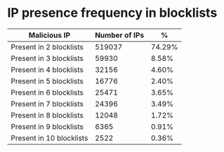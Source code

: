 # IP presence frequency in blocklists
| Malicious IP | Number of IPs | % |
|----|----|----|
| Present in 2 blocklists | 519037 | 74.29% |
| Present in 3 blocklists | 59930 | 8.58% |
| Present in 4 blocklists | 32156 | 4.60% |
| Present in 5 blocklists | 16776 | 2.40% |
| Present in 6 blocklists | 25471 | 3.65% |
| Present in 7 blocklists | 24396 | 3.49% |
| Present in 8 blocklists | 12048 | 1.72% |
| Present in 9 blocklists | 6365 | 0.91% |
| Present in 10 blocklists | 2522 | 0.36% |
